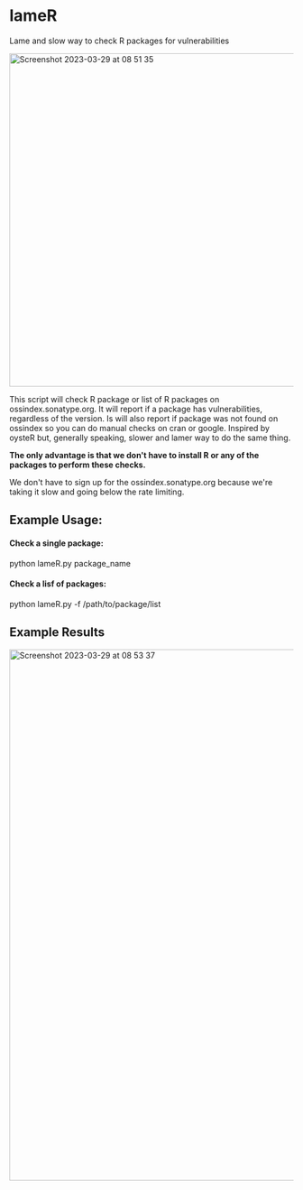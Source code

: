 # lameR
Lame and slow way to check R packages for vulnerabilities

<img width="591" alt="Screenshot 2023-03-29 at 08 51 35" src="https://user-images.githubusercontent.com/10061471/228450108-8acdf453-541f-4d25-83c5-a98d368e5eb0.png">
                                


This script will check R package or list of R packages on ossindex.sonatype.org.
It will report if a package has vulnerabilities, regardless of the version.
Is will also report if package was not found on ossindex so you can do manual checks on cran or google.
Inspired by oysteR but, generally speaking, slower and lamer way to do the same thing.

**The only advantage is that we don't have to install R or any of the packages to
perform these checks.**

We don't have to sign up for the ossindex.sonatype.org because we're taking it slow
and going below the rate limiting.

## Example Usage:
#### Check a single package:
python lameR.py package_name
#### Check a lisf of packages:
python lameR.py -f /path/to/package/list

## Example Results
<img width="942" alt="Screenshot 2023-03-29 at 08 53 37" src="https://user-images.githubusercontent.com/10061471/228450596-7ef79c9a-d265-4d4b-a399-4f86d59f10ce.png">
